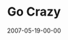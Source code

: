 ---
layout: message
category: message
series: "Go Home"
title: "Go Crazy"
date: 2007-05-19-00-00
message_id: 18
audio: "http://s3.amazonaws.com/crossroads-media/messages/audio/Go_Home_02_GO_Crazy_05-20-07_Tome.mp3"
audio-duration: "47:15"
explicit: false
---
